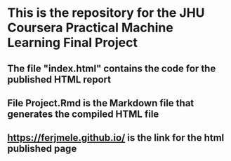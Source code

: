 # This is the repository for the JHU Coursera Practical Machine Learning Final Project

## The file "index.html" contains the code for the published HTML report
## File Project.Rmd is the Markdown file that generates the compiled HTML file
## https://ferjmele.github.io/ is the link for the html published page
